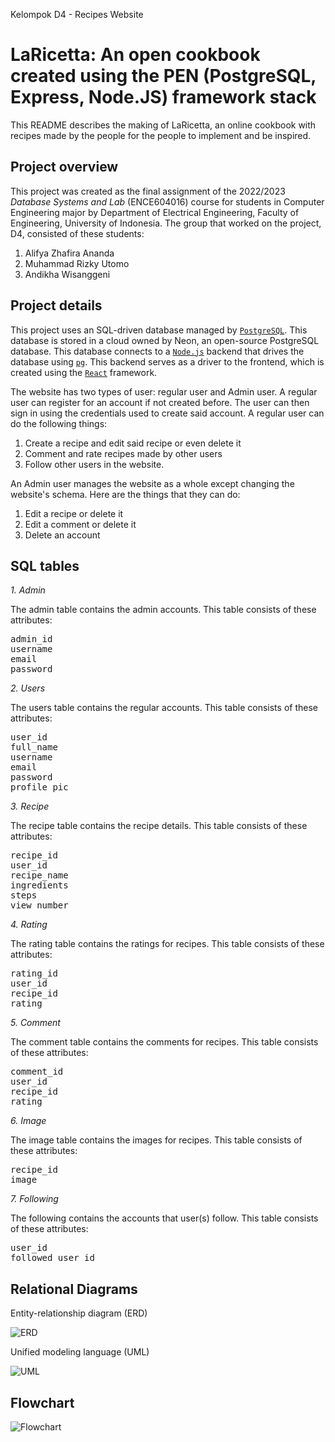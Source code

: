 Kelompok D4 - Recipes Website

# LaRicetta: An open cookbook created using the PEN (PostgreSQL, Express, Node.JS) framework stack
This README describes the making of LaRicetta, an online cookbook with recipes made by the people for the people to implement and be inspired.

## Project overview
This project was created as the final assignment of the 2022/2023 _Database Systems and Lab_ (ENCE604016) course for students in Computer Engineering major by Department of Electrical Engineering, Faculty of Engineering, University of Indonesia. The group that worked on the project, D4, consisted of these students:

1. Alifya Zhafira Ananda
2. Muhammad Rizky Utomo
3. Andikha Wisanggeni

## Project details
This project uses an SQL-driven database managed by [`PostgreSQL`](https://www.postgresql.org/). This database is stored in a cloud owned by Neon, an open-source PostgreSQL database. This database connects to a [`Node.js`](https://nodejs.org/en/) backend that drives the database using [`pg`](https://www.npmjs.com/package/pg). This backend serves as a driver to the frontend, which is created using the [`React`](https://react.dev/) framework. 

The website has two types of user: regular user and Admin user. A regular user can register for an account if not created before. The user can then sign in using the credentials used to create said account. A regular user can do the following things:

1. Create a recipe and edit said recipe or even delete it
2. Comment and rate recipes made by other users
3. Follow other users in the website.

An Admin user manages the website as a whole except changing the website's schema. Here are the things that they can do:

1. Edit a recipe or delete it
2. Edit a comment or delete it
3. Delete an account


## SQL tables

*1. Admin*

The admin table contains the admin accounts. This table consists of these attributes:
<pre>
admin_id
username
email
password
</pre>

*2. Users*

The users table contains the regular accounts. This table consists of these attributes:
<pre>
user_id
full_name
username
email
password
profile_pic
</pre>

*3. Recipe*

The recipe table contains the recipe details. This table consists of these attributes:
<pre>
recipe_id
user_id
recipe_name
ingredients
steps
view_number
</pre>

*4. Rating*

The rating table contains the ratings for recipes. This table consists of these attributes:
<pre>
rating_id
user_id
recipe_id
rating
</pre>

*5. Comment*

The comment table contains the comments for recipes. This table consists of these attributes:
<pre>
comment_id
user_id
recipe_id
rating
</pre>

*6. Image*

The image table contains the images for recipes. This table consists of these attributes:
<pre>
recipe_id
image
</pre>

*7. Following*

The following contains the accounts that user(s) follow. This table consists of these attributes:
<pre>
user_id
followed_user_id
</pre>

## Relational Diagrams
Entity-relationship diagram (ERD)

![ERD](https://github.com/SistemBasisData2023/LaRicetta/assets/91055987/46a69e98-89c9-4c34-802e-3b37cc72219e)

Unified modeling language (UML)

![UML](https://github.com/SistemBasisData2023/LaRicetta/assets/91055987/bb6ba1c8-f567-4687-83cc-fe2c42310aac)

## Flowchart

![Flowchart](https://github.com/SistemBasisData2023/LaRicetta/assets/91055987/85cdb126-628e-4ee8-a271-8f1f4c49844e)
